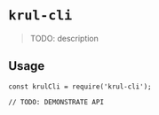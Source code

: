 # `krul-cli`

> TODO: description

## Usage

```
const krulCli = require('krul-cli');

// TODO: DEMONSTRATE API
```
